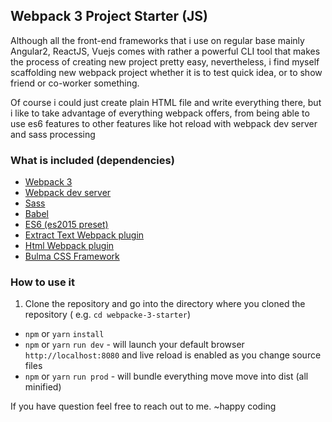 ## Webpack 3 Project Starter (JS)

Although all the front-end frameworks that i use on regular base mainly Angular2, ReactJS, Vuejs comes with rather a powerful
CLI tool that makes the process of creating new project pretty easy,  nevertheless, i find myself scaffolding new webpack project
whether it is to test quick idea, or to show friend or co-worker something.

Of course i could just create plain HTML file and write everything there, but i like to take advantage of everything webpack offers, from being able to use es6  features to other features  like hot reload with webpack dev server and  sass processing

### What is included (dependencies)
* [Webpack 3](https://github.com/webpack/webpack)
* [Webpack dev server](https://github.com/webpack/webpack-dev-server)
* [Sass](https://github.com/sass/node-sass)
* [Babel]( https://github.com/babel/babel-loader)
* [ES6 (es2015 preset)](https://www.npmjs.com/package/babel-preset-es2015)
* [Extract Text Webpack plugin](https://github.com/webpack-contrib/extract-text-webpack-plugin)
* [Html Webpack plugin](https://github.com/jantimon/html-webpack-plugin)
* [Bulma CSS Framework](http://bulma.io)


### How to use it
1. Clone the repository and go into the directory  where you cloned the repository ( e.g. `cd webpacke-3-starter`)
* `npm` or `yarn` `install`
* `npm` or `yarn` `run dev`  - will launch your default browser `http://localhost:8080` and live reload is enabled as you change  source files
* `npm` or `yarn` `run prod` - will bundle everything move move into dist (all minified)

If you have question feel free to reach out to me.
~happy coding


